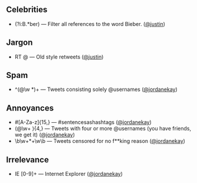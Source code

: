 Celebrities
-----------
* (?i:B.*ber) — Filter all references to the word Bieber. ([@justin](http://twitter.com/justin))

Jargon
------
* RT @ — Old style retweets ([@justin](http://twitter.com/justin))

Spam
----
* ^(@\w *)+ — Tweets consisting solely @usernames ([@jordanekay](http://twitter.com/jordanekay))

Annoyances
----------
* #[A-Za-z]{15,} — #sentencesashashtags ([@jordanekay](http://twitter.com/jordanekay))
* (@\w+ ){4,} — Tweets with four or more @usernames (you have friends, we get it) ([@jordanekay](http://twitter.com/jordanekay))
* \b\w+\*+\w\b — Tweets censored for no f**king reason ([@jordanekay](http://twitter.com/jordanekay))

Irrelevance
-----------
* IE [0-9]+ — Internet Explorer ([@jordanekay](http://twitter.com/jordanekay))

